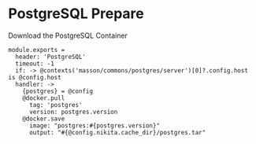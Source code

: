 # PostgreSQL Prepare

Download the PostgreSQL Container

    module.exports =
      header: 'PostgreSQL'
      timeout: -1
      if: -> @contexts('masson/commons/postgres/server')[0]?.config.host is @config.host
      handler: ->
        {postgres} = @config
        @docker.pull
          tag: 'postgres'
          version: postgres.version
        @docker.save
          image: "postgres:#{postgres.version}"
          output: "#{@config.nikita.cache_dir}/postgres.tar"
